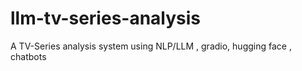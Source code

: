 # llm-tv-series-analysis
A TV-Series analysis system using NLP/LLM , gradio, hugging face , chatbots
